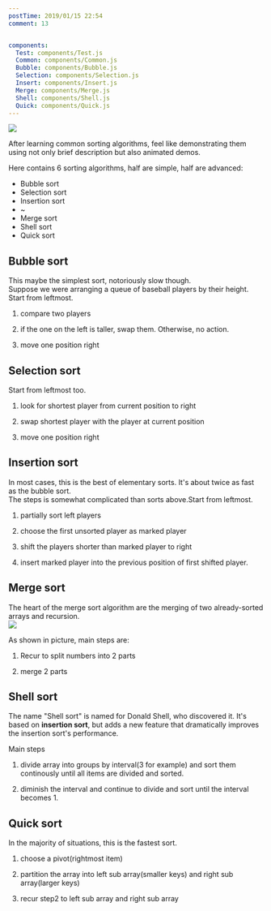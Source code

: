 ```yaml
---
postTime: 2019/01/15 22:54
comment: 13


components:
  Test: components/Test.js
  Common: components/Common.js
  Bubble: components/Bubble.js
  Selection: components/Selection.js
  Insert: components/Insert.js
  Merge: components/Merge.js
  Shell: components/Shell.js
  Quick: components/Quick.js
---
```

<Common />

![](https://terry-su.github.io/BlogCDN/images/simpson-evolution.jpg)    

After learning common sorting algorithms, feel like demonstrating them using not only brief description but also animated demos.

Here contains 6 sorting algorithms, half are simple, half are advanced:
* Bubble sort
* Selection sort
* Insertion sort
* ~
* Merge sort
* Shell sort
* Quick sort



## Bubble sort
This maybe the simplest sort, notoriously slow though.  
Suppose we were arranging a queue of baseball players by their height. 
Start from leftmost.

1. compare two players 

2. if the one on the left is taller, swap them. Otherwise, no action.

3. move one position right

<Bubble />


## Selection sort
Start from leftmost too.

1. look for shortest player from current position to right

2. swap shortest player with the player at current position

3. move one position right


<Selection />


## Insertion sort
In most cases, this is the best of elementary sorts. It's about twice as fast as the bubble sort.  
The steps is somewhat complicated than sorts above.Start from leftmost.

1. partially sort left players

2. choose the first unsorted player as marked player

3. shift the players shorter than marked player to right

4. insert marked player into the previous  position of first shifted player.

<Insert />





## Merge sort
The heart of the merge sort algorithm are the merging of two already-sorted arrays and recursion.  
![](https://upload.wikimedia.org/wikipedia/commons/thumb/e/e6/Merge_sort_algorithm_diagram.svg/800px-Merge_sort_algorithm_diagram.svg.png)

As shown in picture, main steps are:

1. Recur to split numbers into 2 parts

2. merge 2 parts

<Merge />

## Shell sort
The name "Shell sort" is named for Donald Shell, who discovered it. It's based on **insertion sort**, but adds a new feature that dramatically improves the insertion sort's performance.  

Main steps

1. divide array into groups by interval(3 for example) and sort them continously until all items are divided and sorted.

2. diminish the interval and continue to divide and sort until the interval becomes 1.

<Shell />



## Quick sort
In the majority of situations, this is the fastest sort.

1. choose a pivot(rightmost item)

2. partition the array into left sub array(smaller keys) and right sub array(larger keys)

3. recur step2 to left sub array and right sub array

<Quick />